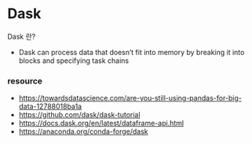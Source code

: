 # Dask

Dask 란?

- Dask can process data that doesn’t fit into memory by breaking it into blocks and specifying task chains


### resource

- https://towardsdatascience.com/are-you-still-using-pandas-for-big-data-12788018ba1a
- https://github.com/dask/dask-tutorial
- https://docs.dask.org/en/latest/dataframe-api.html
- https://anaconda.org/conda-forge/dask